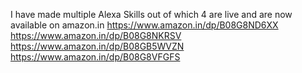 I have made multiple Alexa Skills out of which 4 are live and are now available on
amazon.in
https://www.amazon.in/dp/B08G8ND6XX
https://www.amazon.in/dp/B08G8NKRSV
https://www.amazon.in/dp/B08GB5WVZN
https://www.amazon.in/dp/B08G8VFGFS
